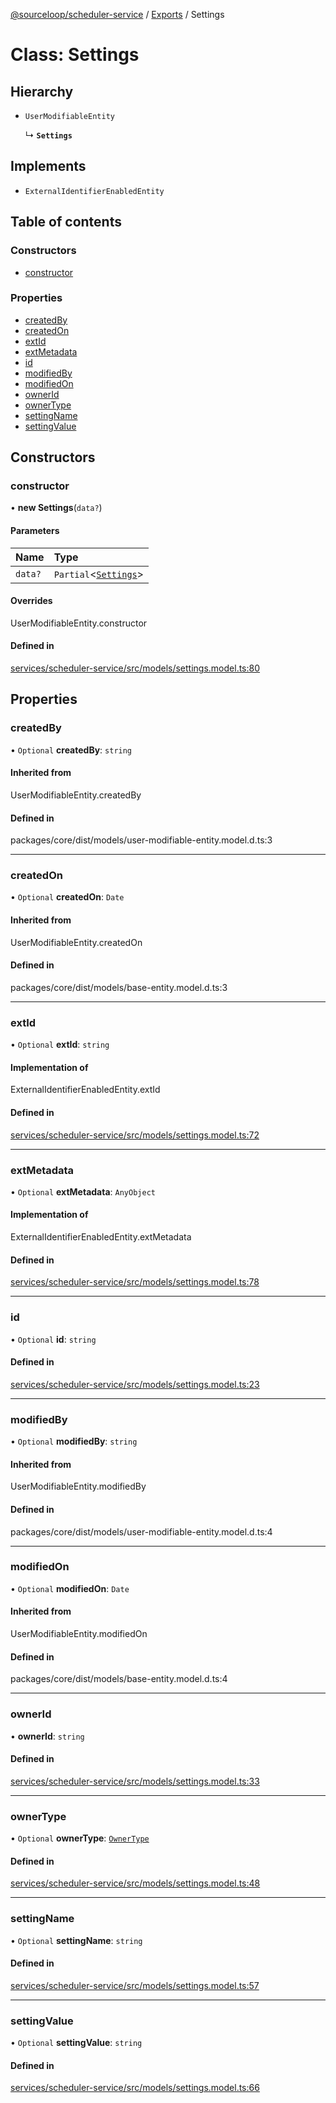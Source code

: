 [@sourceloop/scheduler-service](../README.md) / [Exports](../modules.md) / Settings

# Class: Settings

## Hierarchy

- `UserModifiableEntity`

  ↳ **`Settings`**

## Implements

- `ExternalIdentifierEnabledEntity`

## Table of contents

### Constructors

- [constructor](Settings.md#constructor)

### Properties

- [createdBy](Settings.md#createdby)
- [createdOn](Settings.md#createdon)
- [extId](Settings.md#extid)
- [extMetadata](Settings.md#extmetadata)
- [id](Settings.md#id)
- [modifiedBy](Settings.md#modifiedby)
- [modifiedOn](Settings.md#modifiedon)
- [ownerId](Settings.md#ownerid)
- [ownerType](Settings.md#ownertype)
- [settingName](Settings.md#settingname)
- [settingValue](Settings.md#settingvalue)

## Constructors

### constructor

• **new Settings**(`data?`)

#### Parameters

| Name | Type |
| :------ | :------ |
| `data?` | `Partial`<[`Settings`](Settings.md)\> |

#### Overrides

UserModifiableEntity.constructor

#### Defined in

[services/scheduler-service/src/models/settings.model.ts:80](https://github.com/sourcefuse/loopback4-microservice-catalog/blob/77bb890a2/services/scheduler-service/src/models/settings.model.ts#L80)

## Properties

### createdBy

• `Optional` **createdBy**: `string`

#### Inherited from

UserModifiableEntity.createdBy

#### Defined in

packages/core/dist/models/user-modifiable-entity.model.d.ts:3

___

### createdOn

• `Optional` **createdOn**: `Date`

#### Inherited from

UserModifiableEntity.createdOn

#### Defined in

packages/core/dist/models/base-entity.model.d.ts:3

___

### extId

• `Optional` **extId**: `string`

#### Implementation of

ExternalIdentifierEnabledEntity.extId

#### Defined in

[services/scheduler-service/src/models/settings.model.ts:72](https://github.com/sourcefuse/loopback4-microservice-catalog/blob/77bb890a2/services/scheduler-service/src/models/settings.model.ts#L72)

___

### extMetadata

• `Optional` **extMetadata**: `AnyObject`

#### Implementation of

ExternalIdentifierEnabledEntity.extMetadata

#### Defined in

[services/scheduler-service/src/models/settings.model.ts:78](https://github.com/sourcefuse/loopback4-microservice-catalog/blob/77bb890a2/services/scheduler-service/src/models/settings.model.ts#L78)

___

### id

• `Optional` **id**: `string`

#### Defined in

[services/scheduler-service/src/models/settings.model.ts:23](https://github.com/sourcefuse/loopback4-microservice-catalog/blob/77bb890a2/services/scheduler-service/src/models/settings.model.ts#L23)

___

### modifiedBy

• `Optional` **modifiedBy**: `string`

#### Inherited from

UserModifiableEntity.modifiedBy

#### Defined in

packages/core/dist/models/user-modifiable-entity.model.d.ts:4

___

### modifiedOn

• `Optional` **modifiedOn**: `Date`

#### Inherited from

UserModifiableEntity.modifiedOn

#### Defined in

packages/core/dist/models/base-entity.model.d.ts:4

___

### ownerId

• **ownerId**: `string`

#### Defined in

[services/scheduler-service/src/models/settings.model.ts:33](https://github.com/sourcefuse/loopback4-microservice-catalog/blob/77bb890a2/services/scheduler-service/src/models/settings.model.ts#L33)

___

### ownerType

• `Optional` **ownerType**: [`OwnerType`](../enums/OwnerType.md)

#### Defined in

[services/scheduler-service/src/models/settings.model.ts:48](https://github.com/sourcefuse/loopback4-microservice-catalog/blob/77bb890a2/services/scheduler-service/src/models/settings.model.ts#L48)

___

### settingName

• `Optional` **settingName**: `string`

#### Defined in

[services/scheduler-service/src/models/settings.model.ts:57](https://github.com/sourcefuse/loopback4-microservice-catalog/blob/77bb890a2/services/scheduler-service/src/models/settings.model.ts#L57)

___

### settingValue

• `Optional` **settingValue**: `string`

#### Defined in

[services/scheduler-service/src/models/settings.model.ts:66](https://github.com/sourcefuse/loopback4-microservice-catalog/blob/77bb890a2/services/scheduler-service/src/models/settings.model.ts#L66)

